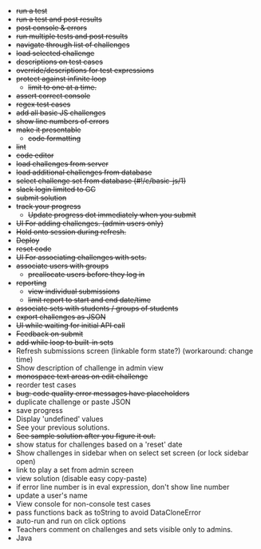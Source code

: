 * ~~run a test~~
* ~~run a test and post results~~
* ~~post console & errors~~
* ~~run multiple tests and post results~~
* ~~navigate through list of challenges~~
* ~~load selected challenge~~
* ~~descriptions on test cases~~
* ~~override/descriptions for test expressions~~
* ~~protect against infinite loop~~
  * ~~limit to one at a time.~~
* ~~assert correct console~~
* ~~regex test cases~~
* ~~add all basic JS challenges~~
* ~~show line numbers of errors~~
* ~~make it presentable~~
  * ~~code formatting~~
* ~~lint~~
* ~~code editor~~
* ~~load challenges from server~~
* ~~load additional challenges from database~~
* ~~select challenge set from database (#!/c/basic-js/1)~~
* ~~slack login limited to GC~~
* ~~submit solution~~
* ~~track your progress~~
  * ~~Update progress dot immediately when you submit~~
* ~~UI For adding challenges. (admin users only)~~
* ~~Hold onto session during refresh.~~
* ~~Deploy~~
* ~~reset code~~
* ~~UI For associating challenges with sets.~~
* ~~associate users with groups~~
  * ~~preallocate users before they log in~~
* ~~reporting~~
  * ~~view individual submissions~~
  * ~~limit report to start and end date/time~~
* ~~associate sets with students / groups of students~~
* ~~export challenges as JSON~~
* ~~UI while waiting for initial API call~~
* ~~Feedback on submit~~
* ~~add while loop to built-in sets~~
* Refresh submissions screen (linkable form state?) (workaround: change time)
* Show description of challenge in admin view
* ~~monospace text areas on edit challenge~~
* reorder test cases
* ~~bug: code quality error messages have placeholders~~
* duplicate challenge or paste JSON
* save progress
* Display 'undefined' values
* See your previous solutions.
* ~~See sample solution after you figure it out.~~
* show status for challenges based on a 'reset' date
* Show challenges in sidebar when on select set screen (or lock sidebar open)
* link to play a set from admin screen
* view solution (disable easy copy-paste)
* if error line number is in eval expression, don't show line number
* update a user's name
* View console for non-console test cases
* pass functions back as toString to avoid DataCloneError
* auto-run and run on click options
* Teachers comment on challenges and sets visible only to admins.
* Java
